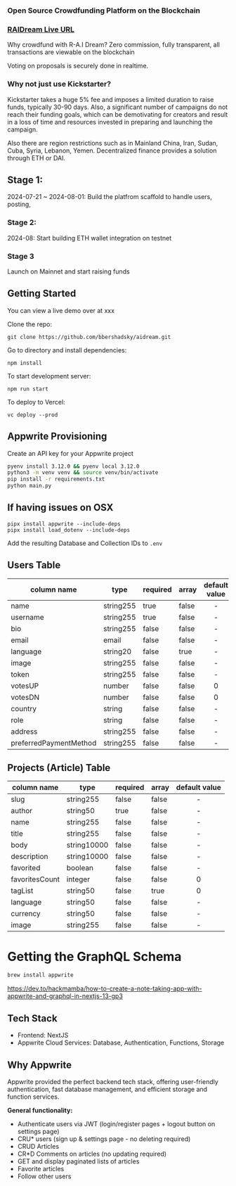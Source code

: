 ### Open Source Crowdfunding Platform on the Blockchain

### [RAIDream Live URL](https://raidream.vercel.app/)

Why crowdfund with R-A.I Dream? Zero commission, fully transparent, all transactions are viewable on the blockchain

Voting on proposals is securely done in realtime.

### Why not just use Kickstarter?

Kickstarter takes a huge 5% fee and imposes a limited duration to raise funds, typically 30-90 days. Also, a significant number of campaigns do not reach their funding goals, which can be demotivating for creators and result in a loss of time and resources invested in preparing and launching the campaign.

Also there are region restrictions such as in Mainland China, Iran, Sudan, Cuba, Syria, Lebanon, Yemen. Decentralized finance provides a solution through ETH or DAI.

## Stage 1:

2024-07-21 ~ 2024-08-01: Build the platfrom scaffold to handle users, posting,

### Stage 2:

2024-08: Start building ETH wallet integration on testnet

### Stage 3

Launch on Mainnet and start raising funds

## Getting Started

You can view a live demo over at xxx

Clone the repo:

```
git clone https://github.com/bbershadsky/aidream.git
```

Go to directory and install dependencies:

```
npm install
```

To start development server:

```
npm run start
```

To deploy to Vercel:

```
vc deploy --prod
```

## Appwrite Provisioning

Create an API key for your Appwrite project

```bash
pyenv install 3.12.0 && pyenv local 3.12.0
python3 -m venv venv && source venv/bin/activate
pip install -r requirements.txt
python main.py
```

## If having issues on OSX

```zshrc
pipx install appwrite --include-deps
pipx install load_dotenv --include-deps
```

Add the resulting Database and Collection IDs to `.env`

## Users Table

| column name            | type      | required | array | default value |
| ---------------------- | --------- | -------- | ----- | :-----------: |
| name                   | string255 | true     | false |       -       |
| username               | string255 | true     | false |       -       |
| bio                    | string255 | false    | false |       -       |
| email                  | email     | false    | false |       -       |
| language               | string20  | false    | true  |       -       |
| image                  | string255 | false    | false |       -       |
| token                  | string255 | false    | false |       -       |
| votesUP                | number    | false    | false |       0       |
| votesDN                | number    | false    | false |       0       |
| country                | string    | false    | false |       -       |
| role                   | string    | false    | false |       -       |
| address                | string255 | false    | false |       -       |
| preferredPaymentMethod | string255 | false    | false |       -       |

## Projects (Article) Table

| column name    | type        | required | array | default value |
| -------------- | ----------- | -------- | ----- | :-----------: |
| slug           | string255   | false    | false |       -       |
| author         | string50    | true     | false |       -       |
| name           | string255   | false    | false |       -       |
| title          | string255   | false    | false |       -       |
| body           | string10000 | false    | false |       -       |
| description    | string10000 | false    | false |       -       |
| favorited      | boolean     | false    | false |       -       |
| favoritesCount | integer     | false    | false |       0       |
| tagList        | string50    | false    | true  |       0       |
| language       | string50    | false    | false |       -       |
| currency       | string50    | false    | false |       -       |
| image          | string255   | false    | false |       -       |

# Getting the GraphQL Schema

```bash
brew install appwrite
```

https://dev.to/hackmamba/how-to-create-a-note-taking-app-with-appwrite-and-graphql-in-nextjs-13-gp3

## Tech Stack

- Frontend: NextJS
- Appwrite Cloud Services: Database, Authentication, Functions, Storage

## Why Appwrite

Appwrite provided the perfect backend tech stack, offering user-friendly authentication, fast database management, and efficient storage and function services.

**General functionality:**

- Authenticate users via JWT (login/register pages + logout button on settings page)
- CRU\* users (sign up & settings page - no deleting required)
- CRUD Articles
- CR\*D Comments on articles (no updating required)
- GET and display paginated lists of articles
- Favorite articles
- Follow other users
